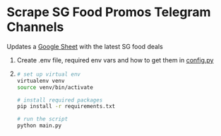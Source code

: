 # Scrape SG Food Promos Telegram Channels

Updates a [Google Sheet](https://docs.google.com/spreadsheets/d/1H_MtUcTC0Ko_BQm75ocG39cqUojpMu0bA062ADe3-40/edit?usp=sharing) with the latest SG food deals

1. Create .env file, required env vars and how to get them in [config.py](config.py)
2. 
    ```bash
    # set up virtual env
    virtualenv venv
    source venv/bin/activate

    # install required packages
    pip install -r requirements.txt

    # run the script
    python main.py
    ```
